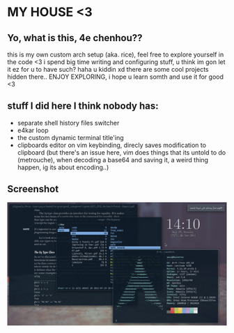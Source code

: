 # MY HOUSE <3

## Yo, what is this, 4e chenhou??

this is my own custom arch setup (aka. rice), feel free to explore yourself in the code <3
i spend big time writing and configuring stuff, u think im gon let it ez for u to have such? haha u kiddin xd
there are some cool projects hidden there.. ENJOY EXPLORING, i hope u learn somth and use it for good <3

## stuff I did here I think nobody has:
- separate shell history files switcher
- e4kar loop
- the custom dynamic terminal title'ing
- clipboards editor on vim keybinding, direcly saves modification to clipboard (but there's an issue here, vim does things that its untold to do (metrouche), when decoding a base64 and saving it, a weird thing happen, ig its about encoding..)

## Screenshot

![](./screenshot.png)

